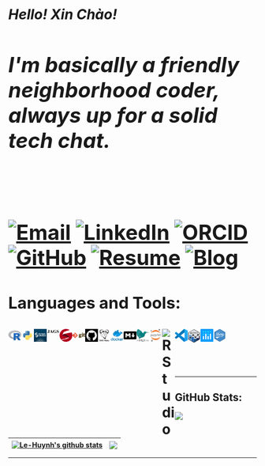 <i> <h1> Hello! Xin Chào! <br> 
    <h2> I'm basically a friendly neighborhood coder, always up for a solid tech chat.</i>

<br>

<!-- Social section -->

[![Email](https://img.shields.io/badge/Email-EA4335.svg?logo=gmail&logoColor=white)](mailto:trucly.lehuynh@gmail.com)
[![LinkedIn](https://img.shields.io/badge/LinkedIn-%230077B5.svg?logo=linkedin&logoColor=white)](https://www.linkedin.com/in/le-huynh-truc-ly/)
[![ORCID](https://img.shields.io/badge/ORCID-A6CE39.svg?logo=orcid&logoColor=white)](https://orcid.org/0000-0002-5227-2185)
[![GitHub](https://img.shields.io/badge/GitHub-181717?logo=github&logoColor=white)](https://github.com/le-huynh)
[![Resume](https://img.shields.io/badge/Resume-%199900.svg?logo=files&logoColor=white)](https://lehuynh.rbind.io/cv/cv_pagedown.pdf)
[![Blog](https://img.shields.io/badge/Blog-FFA500?logo=rss&logoColor=white)](https://lehuynh.rbind.io)


### Languages and Tools:

[<img align="left" alt="R" width="26px" src="https://github.com/github/explore/blob/main/topics/r/r.png?raw=true" />][r]
[<img align="left" alt="Python" width="26px" src="https://raw.githubusercontent.com/github/explore/80688e429a7d4ef2fca1e82350fe8e3517d3494d/topics/python/python.png" />][python]
[<img align="left" alt="SAS" width="26px" src="https://github.com/github/explore/blob/main/topics/sas/sas.png?raw=true" />][sas]
[<img align="left" alt="JAGS" width="26px" src="https://github.com/le-huynh/lehuynh.rbind.io/blob/main/static/img/logo_jags.png?raw=true" />][jags]
[<img align="left" alt="Stan" width="26px" src="https://github.com/le-huynh/lehuynh.rbind.io/blob/main/static/img/logo_stan.png?raw=true" />][stan]
[<img align="left" alt="Git" width="26px" src="https://raw.githubusercontent.com/github/explore/80688e429a7d4ef2fca1e82350fe8e3517d3494d/topics/git/git.png" />][git]
[<img align="left" alt="GitHub" width="26px" src="https://github.com/le-huynh/lehuynh.rbind.io/blob/main/static/img/logo_github.png?raw=true" />][github]
[<img align="left" alt="GNUMake" width="26px" src="https://github.com/le-huynh/lehuynh.rbind.io/blob/main/static/img/logo_gnu_make.png?raw=true" />][gnumake]
[<img align="left" alt="Docker" width="26px" src="https://github.com/github/explore/blob/main/topics/docker/docker.png?raw=true" />][docker]
[<img align="left" alt="Markdown" width="26px" src="https://github.com/github/explore/blob/main/topics/markdown/markdown.png?raw=true" />][markdown]
[<img align="left" alt="LaTeX" width="26px" src="https://github.com/github/explore/blob/main/topics/latex/latex.png?raw=true" />][latex]
[<img align="left" alt="Jupyter" width="26px" src="https://raw.githubusercontent.com/github/explore/80688e429a7d4ef2fca1e82350fe8e3517d3494d/topics/jupyter-notebook/jupyter-notebook.png" />][jupyter]
[<img align="left" alt="RStudio" width="26px" src="https://docs.rstudio.com/connect/admin/images/RStudio-ball.svg" />][rstudio]
[<img align="left" alt="Visual Studio Code" width="26px" src="https://raw.githubusercontent.com/github/explore/80688e429a7d4ef2fca1e82350fe8e3517d3494d/topics/visual-studio-code/visual-studio-code.png" />][visual-studio-code]
[<img align="left" alt="ggplot2" width="26px" src="https://github.com/le-huynh/lehuynh.rbind.io/blob/main/static/img/logo_ggplot2.png?raw=true" />][ggplot2]
[<img align="left" alt="plotly" width="26px" src="https://github.com/le-huynh/lehuynh.rbind.io/blob/main/static/img/logo_plotly.png?raw=true" />][plotly]
[<img align="left" alt="Shiny" width="26px" src="https://github.com/le-huynh/lehuynh.rbind.io/blob/main/static/img/loglo_shiny.png?raw=true" />][shiny]

<br />
<br />

---

## GitHub Stats:

![](https://github-readme-streak-stats-le-huynhs-projects.vercel.app/?user=le-huynh&theme=gotham&hide_border=true)<br/>

| <a href="https://github.com/le-huynh/github-readme-stats"><img align="center" src="https://github-readme-stats-le-huynhs-projects.vercel.app/api?username=le-huynh&show_icons=true&rank_icon=github&hide_border=true&hide=prs&show=prs_merged_percentage&include_all_commits=true" alt="Le-Huynh's github stats" /></a> | <a href="https://github.com/le-huynh/github-readme-stats"><img align="center" src="https://github-readme-stats-le-huynhs-projects.vercel.app/api/top-langs/?username=le-huynh&layout=compact&hide_border=true&hide=javascript,html,css,tex,jupyter%20notebook,php" /></a> |
| ------------- | ------------- |

---

<!--
Definitions:
-->

[docker]: https://www.docker.com/
[ggplot2]: https://ggplot2.tidyverse.org/
[git]: https://git-scm.com/
[github]: https://github.com/
[gnumake]: https://www.gnu.org/software/make/
[jags]: https://mcmc-jags.sourceforge.io/
[jupyter]: https://jupyter.org/
[latex]: https://www.latex-project.org/
[markdown]: https://www.markdownguide.org/
[plotly]: https://plotly.com/
[python]: https://www.python.org/
[visual-studio-code]: https://code.visualstudio.com/
[r]: https://www.r-project.org/
[rstudio]: https://www.rstudio.com/
[sas]: https://www.sas.com/en_us/home.html
[shiny]: https://www.rstudio.com/products/shiny/
[stan]: https://mc-stan.org/
